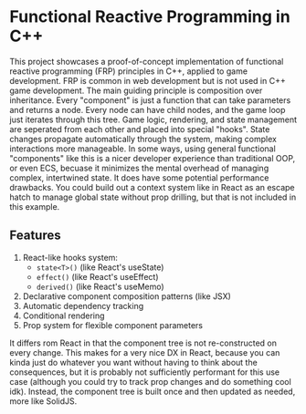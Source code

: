 # Functional Reactive Programming in C++

This project showcases a proof-of-concept implementation of functional reactive programming (FRP) principles in C++, applied to game development. FRP is common in web development but is not used in C++ game development. The main guiding principle is composition over inheritance. Every "component" is just a function that can take parameters and returns a node. Every node can have child nodes, and the game loop just iterates through this tree. Game logic, rendering, and state management are seperated from each other and placed into special "hooks". State changes propagate automatically through the system, making complex interactions more manageable. In some ways, using general functional "components" like this is a nicer developer experience than traditional OOP, or even ECS, becuase it minimizes the mental overhead of managing complex, intertwined state. It does have some potential performance drawbacks. You could build out a context system like in React as an escape hatch to manage global state without prop drilling, but that is not included in this example.

## Features

1. React-like hooks system:
   - `state<T>()` (like React's useState)
   - `effect()` (like React's useEffect)
   - `derived()` (like React's useMemo)
2. Declarative component composition patterns (like JSX)
3. Automatic dependency tracking
4. Conditional rendering
5. Prop system for flexible component parameters

It differs rom React in that the component tree is not re-constructed on every change. This makes for a very nice DX in React, because you can kinda just do whatever you want without having to think about the consequences, but it is probably not sufficiently performant for this use case (although you could try to track prop changes and do something cool idk). Instead, the component tree is built once and then updated as needed, more like SolidJS.

